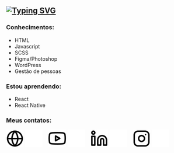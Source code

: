 ## [![Typing SVG](https://readme-typing-svg.herokuapp.com?font=Fira+Code&weight=300&size=50&duration=4000&pause=1000&color=01DFB2&center=false&vCenter=true&random=false&width=1000&lines=Hello%2C+meu+name+é+Felipe;Eu+tenho+21+anos;Eu+sou+Desenvolvedor+Web;Sou+do+Brasil;Bem-vindo:D%3A)](https://git.io/typing-svg)


### Conhecimentos:
- HTML
- Javascript
- SCSS
- Figma/Photoshop
- WordPress
- Gestão de pessoas

### Estou aprendendo:
- React
- React Native

### Meus contatos:
[![website](./img/globe-light.svg)](https://portifolio-felipe-beta.vercel.app/#gh-light-mode-only)
[![website](./img/globe-dark.svg)](https://portifolio-felipe-beta.vercel.app/#gh-dark-mode-only)
&nbsp;&nbsp;
[![website](./img/youtube-light.svg)](https://www.youtube.com/channel/UCfkeRU-zKCxu67YwgatcTrA#gh-light-mode-only)
[![website](./img/youtube-dark.svg)](https://www.youtube.com/channel/UCfkeRU-zKCxu67YwgatcTrA#gh-dark-mode-only)
&nbsp;&nbsp;
[![website](./img/linkedin-light.svg)](https://www.linkedin.com/in/felipe-pereira-dos-santos-a1a3b9207/#gh-light-mode-only)
[![website](./img/linkedin-dark.svg)](https://www.linkedin.com/in/felipe-pereira-dos-santos-a1a3b9207/#gh-dark-mode-only)
&nbsp;&nbsp;
[![website](./img/instagram-light.svg)](https://www.instagram.com/somente_ofelipe/#gh-light-mode-only)
[![website](./img/instagram-dark.svg)](https://www.instagram.com/somente_ofelipe/#gh-dark-mode-only)


<!--
[![Ashutosh's github activity graph](https://github-readme-activity-graph.vercel.app/graph?username=Tiodevs&bg_color=243755&color=ffffff&line=01dfb2&point=403d3d&area=true&hide_border=true)](https://github.com/ashutosh00710/github-readme-activity-graph)

![Top language used in my repos](https://github-readme-stats.vercel.app/api/top-langs/?username=Tiodevs&layout=compact&hide_title=2&card_width=300&bg_color=0D1117&title_color=E8E8E8&text_color=E8E8E8&border_color=E8E8E8)
-->



